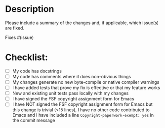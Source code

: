 # Description

Please include a summary of the changes and, if applicable, which
issue(s) are fixed.

Fixes #(issue)

# Checklist:

- [ ] My code has docstrings
- [ ] My code has comments where it does non-obvious things
- [ ] My changes generate no new byte-compile or native compiler warnings
- [ ] I have added tests that prove my fix is effective or that my
      feature works
- [ ] New and existing unit tests pass locally with my changes
- [ ] I have signed the FSF copyright assignment form for Emacs
- [ ] I have NOT signed the FSF copyright assignment form for Emacs
      but this change is trivial (<15 lines), I have no other code
      contributed to Emacs and I have included a line
      `Copyright-paperwork-exempt: yes` in the commit message
